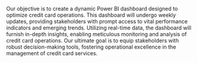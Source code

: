 Our objective is to create a dynamic Power BI dashboard designed to optimize credit card operations. 
This dashboard will undergo weekly updates, providing stakeholders with prompt access to vital performance 
indicators and emerging trends. Utilizing real-time data, the dashboard will furnish in-depth insights, 
enabling meticulous monitoring and analysis of credit card operations. Our ultimate goal is to equip stakeholders 
with robust decision-making tools, fostering operational excellence in the management of credit card services.
